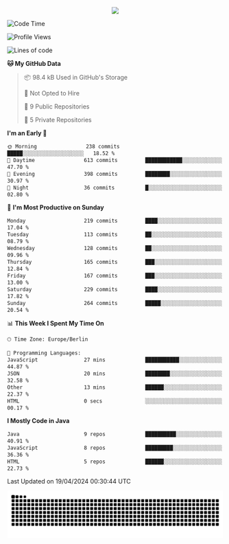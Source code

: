 <p align="center">
</p>
<a href="">
  <p align="center">
    <img align="center" src="https://lanyard.cnrad.dev/api/531896089096486922?borderRadius=30px" />
  </p>
</a>

<!--START_SECTION:waka-->
![Code Time](http://img.shields.io/badge/Code%20Time-848%20hrs%2037%20mins-blue)

![Profile Views](http://img.shields.io/badge/Profile%20Views-7-blue)

![Lines of code](https://img.shields.io/badge/From%20Hello%20World%20I%27ve%20Written-3.9%20million%20lines%20of%20code-blue)

**🐱 My GitHub Data** 

> 📦 98.4 kB Used in GitHub's Storage 
 > 
> 🚫 Not Opted to Hire
 > 
> 📜 9 Public Repositories 
 > 
> 🔑 5 Private Repositories 
 > 
**I'm an Early 🐤** 

```text
🌞 Morning                238 commits         █████░░░░░░░░░░░░░░░░░░░░   18.52 % 
🌆 Daytime                613 commits         ████████████░░░░░░░░░░░░░   47.70 % 
🌃 Evening                398 commits         ████████░░░░░░░░░░░░░░░░░   30.97 % 
🌙 Night                  36 commits          █░░░░░░░░░░░░░░░░░░░░░░░░   02.80 % 
```
📅 **I'm Most Productive on Sunday** 

```text
Monday                   219 commits         ████░░░░░░░░░░░░░░░░░░░░░   17.04 % 
Tuesday                  113 commits         ██░░░░░░░░░░░░░░░░░░░░░░░   08.79 % 
Wednesday                128 commits         ██░░░░░░░░░░░░░░░░░░░░░░░   09.96 % 
Thursday                 165 commits         ███░░░░░░░░░░░░░░░░░░░░░░   12.84 % 
Friday                   167 commits         ███░░░░░░░░░░░░░░░░░░░░░░   13.00 % 
Saturday                 229 commits         ████░░░░░░░░░░░░░░░░░░░░░   17.82 % 
Sunday                   264 commits         █████░░░░░░░░░░░░░░░░░░░░   20.54 % 
```


📊 **This Week I Spent My Time On** 

```text
🕑︎ Time Zone: Europe/Berlin

💬 Programming Languages: 
JavaScript               27 mins             ███████████░░░░░░░░░░░░░░   44.87 % 
JSON                     20 mins             ████████░░░░░░░░░░░░░░░░░   32.58 % 
Other                    13 mins             ██████░░░░░░░░░░░░░░░░░░░   22.37 % 
HTML                     0 secs              ░░░░░░░░░░░░░░░░░░░░░░░░░   00.17 % 
```

**I Mostly Code in Java** 

```text
Java                     9 repos             ██████████░░░░░░░░░░░░░░░   40.91 % 
JavaScript               8 repos             █████████░░░░░░░░░░░░░░░░   36.36 % 
HTML                     5 repos             ██████░░░░░░░░░░░░░░░░░░░   22.73 % 
```




 Last Updated on 19/04/2024 00:30:44 UTC
<!--END_SECTION:waka-->
<img alt="github contribution grid snake animation" src="https://raw.githubusercontent.com/vxnsin/vxnsin/output/github-contribution-grid-snake-dark.svg">

